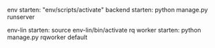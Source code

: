 env starten: "env/scripts/activate"
backend starten: python manage.py runserver


env-lin starten: source env-lin/bin/activate
rq worker starten: python manage.py rqworker default